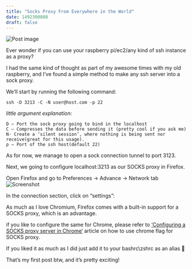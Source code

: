 ```yaml
---
title: "Socks Proxy From Everywhere in the World"
date: 1492300800
draft: false
---
```

![Post image](https://firebasestorage.googleapis.com/v0/b/shell-gems.appspot.com/o/posts%2Fff2.png?alt=media)

Ever wonder if you can use your raspberry pi/ec2/any kind of ssh instance as a proxy?

I had the same kind of thought as part of my awesome times with my old raspberry, and I’ve found a simple method to make any ssh server into a sock proxy.

We’ll start by running the following command:

```shell
ssh -D 3213 -C -N user@host.com -p 22
```

*little argument explanation:*

    D – Port the sock proxy going to bind in the localhost
    C – Compresses the data before sending it (pretty cool if you ask me)
    N- Create a ‘silent session’, where nothing is being sent nor receive(great for this usage).
    p – Port of the ssh host(default 22)

As for now, we manage to open a sock connection tunnel to port 3123.

Next, we going to configure localhost:3213 as our SOCKS proxy in Firefox.

Open Firefox and go to Preferences -> Advance -> Network tab
![Screenshot](https://firebasestorage.googleapis.com/v0/b/shell-gems.appspot.com/o/posts%2Fff1.png?alt=media)

In the connection section, click on “settings”:

As much as I love Chromium, Firefox comes with a built-in support for a SOCKS proxy, which is an advantage.

if you like to configure the same for Chrome, please refer to [‘Configuring a SOCKS proxy server in Chrome‘](https://www.chromium.org/developers/design-documents/network-stack/socks-proxy) article on how to use chrome flag for SOCKS proxy.

If you liked it as much as I did just add it to your bashrc\zshrc as an alias 🙂

That’s my first post btw, and it’s pretty exciting!
